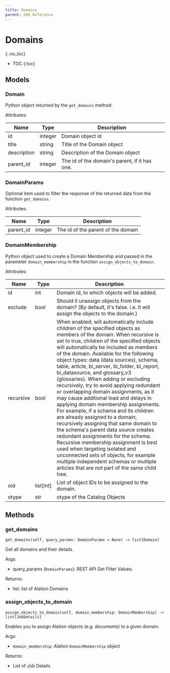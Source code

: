 ```yaml
---
title: Domains
parent: SDK Reference
---
```



# Domains
{:.no_toc}

* TOC
{:toc}

## Models

### Domain

Python object returned by the `get_domains` method:

Attributes:

| Name  | Type    | Description                |
|-------|---------|----------------------------|
| id    | integer | Domain object id           |
| title | string  | Title of the Domain object |
| description | string | Description of the Domain object |
| parent_id | integer | The id of the domain's parent, if it has one. |


### DomainParams

Optional item used to filter the response of the returned data from the function `get_domains`.

Attributes:

| Name      | Type    | Description                |
|-----------|---------|----------------------------|
| parent_id | integer | The id of the parent of the domain           |

### DomainMembership

Python object used to create a Domain Membership and passed in the parameter `domain_membership` in the function `assign_objects_to_domain`.

Attributes:

| Name          | Type      | Description  |
|---------------|-----------|--------------|
| id            | int       | Domain id, to which objects will be added. |
| exclude       | bool      | Should it unassign objects from the domain? (By default, it's false. i.e. it will assign the objects to the domain.) |
| recursive     | bool      | When enabled, will automatically include children of the specified objects as members of the domain. When recursive is set to true, children of the specified objects will automatically be included as members of the domain. Available for the following object types: data (data sources), schema, table, article, bi_server, bi_folder, bi_report, bi_datasource, and glossary_v3 (glossaries). When adding or excluding recursively, try to avoid applying redundant or overlapping domain assignments, as it may cause additional load and delays in applying domain membership assignments. For example, if a schema and its children are already assigned to a domain, recursively assigning that same domain to the schema's parent data source creates redundant assignments for the schema. Recursive membership assignment is best used when targeting isolated and unconnected sets of objects, for example multiple independent schemas or multiple articles that are not part of the same child tree.    |
| oid | list[int] | List of object IDs to be assigned to the domain. |
| otype | str | otype of the Catalog Objects |

## Methods

### get_domains

```
get_domains(self, query_params: DomainParams = None) -> list[Domain]
```

Get all domains and their details.

Args:
* query_params (`DomainParams`): REST API Get Filter Values.

Returns:
* list: list of Alation Domains

### assign_objects_to_domain

```
assign_objects_to_domain(self, domain_membership: DomainMembership) -> list[JobDetails]
```

Enables you to assign Alation objects (e.g. documents) to a given domain.

Args:
- `domain_membership`: Alation `DomainMembership` object

Returns:
- List of Job Details